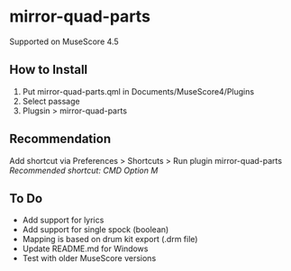 # mirror-quad-parts

Supported on MuseScore 4.5

## How to Install
1. Put mirror-quad-parts.qml in Documents/MuseScore4/Plugins
2. Select passage
3. Plugsin > mirror-quad-parts

## Recommendation
Add shortcut via Preferences > Shortcuts > Run plugin mirror-quad-parts
_Recommended shortcut: CMD Option M_

## To Do
* Add support for lyrics
* Add support for single spock (boolean)
* Mapping is based on drum kit export (.drm file)
* Update README.md for Windows
* Test with older MuseScore versions
